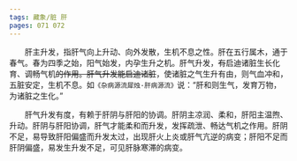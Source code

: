 ```yaml
---
tags: 藏象/脏 肝
pages: 071 072
---
```

&emsp;&emsp;肝主升发，指肝气向上升动、向外发散，生机不息之性。肝在五行属木，通于春气。春为四季之始，阳气始发，内孕生升之机。肝气升发，~~有~~启迪诸脏生长化育、调畅气机~~的作用。肝气升发能启迪诸脏~~，使诸脏之气生升有由，则气血冲和，五脏安定，生机不息。如`《杂病源流犀烛·肝病源流》`说：“肝和则生气，发育万物，为诸脏之生化。”

&emsp;&emsp;肝气升发有度，有赖于肝阴与肝阳的协调。肝阴主凉润、柔和，肝阳主温煦、升动。肝阴与肝阳协调，肝气才能柔和而升发，发挥疏泄、畅达气机之作用。肝阴不足，易导致肝阳偏盛而升发太过，出现肝火上炎或肝气亢逆的病变；肝阳不足而肝阴偏盛，易发生升发不足，可见肝脉寒滞的病变。